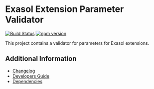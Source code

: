 # Exasol Extension Parameter Validator

[![Build Status](https://github.com/exasol/extension-parameter-validator/actions/workflows/ci-build.yml/badge.svg)](https://github.com/exasol/extension-parameter-validator/actions/workflows/ci-build.yml)
[![npm version](https://badge.fury.io/js/@exasol%2Fextension-parameter-validator.svg)](https://badge.fury.io/js/@exasol%2Fextension-parameter-validator)

This project contains a validator for parameters for Exasol extensions.

## Additional Information

* [Changelog](doc/changes/changelog.md)
* [Developers Guide](doc/developers_guide/developers_guide.md)
* [Dependencies](dependencies.md)
